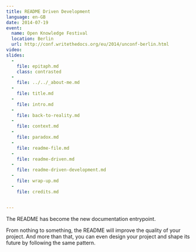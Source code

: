 ```yaml
---
title: README Driven Development
language: en-GB
date: 2014-07-19
event:
  name: Open Knowledge Festival
  location: Berlin
  url: http://conf.writethedocs.org/eu/2014/unconf-berlin.html
video:
slides:
  -
    file: epitaph.md
    class: contrasted
  -
    file: ../../_about-me.md
  -
    file: title.md
  -
    file: intro.md
  -
    file: back-to-reality.md
  -
    file: context.md
  -
    file: paradox.md
  -
    file: readme-file.md
  -
    file: readme-driven.md
  -
    file: readme-driven-development.md
  -
    file: wrap-up.md
  -
    file: credits.md


---
```


The README has become the new documentation entrypoint.

From nothing to something, the README will improve the quality of your project.
And more than that, you can even design your project and shape its future by
following the same pattern.
